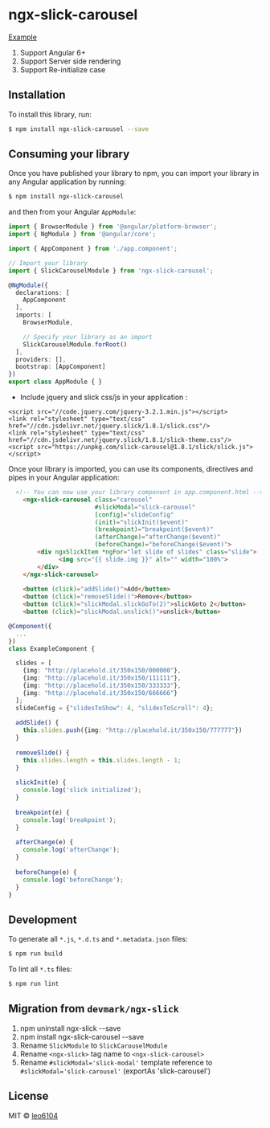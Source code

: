 # ngx-slick-carousel

[Example](https://embed.plnkr.co/fblxzfPneL66950A4VDM/)

1. Support Angular 6+
2. Support Server side rendering
3. Support Re-initialize case

## Installation

To install this library, run:

```bash
$ npm install ngx-slick-carousel --save
```

## Consuming your library

Once you have published your library to npm, you can import your library in any Angular application by running:

```bash
$ npm install ngx-slick-carousel
```

and then from your Angular `AppModule`:

```typescript
import { BrowserModule } from '@angular/platform-browser';
import { NgModule } from '@angular/core';

import { AppComponent } from './app.component';

// Import your library
import { SlickCarouselModule } from 'ngx-slick-carousel';

@NgModule({
  declarations: [
    AppComponent
  ],
  imports: [
    BrowserModule,

    // Specify your library as an import
    SlickCarouselModule.forRoot()
  ],
  providers: [],
  bootstrap: [AppComponent]
})
export class AppModule { }
```

- Include jquery and slick css/js in your application :
```
<script src="//code.jquery.com/jquery-3.2.1.min.js"></script>
<link rel="stylesheet" type="text/css" href="//cdn.jsdelivr.net/jquery.slick/1.8.1/slick.css"/>
<link rel="stylesheet" type="text/css" href="//cdn.jsdelivr.net/jquery.slick/1.8.1/slick-theme.css"/>
<script src="https://unpkg.com/slick-carousel@1.8.1/slick/slick.js"></script>
```

Once your library is imported, you can use its components, directives and pipes in your Angular application:
```html
  <!-- You can now use your library component in app.component.html -->
    <ngx-slick-carousel class="carousel" 
                        #slickModal="slick-carousel" 
                        [config]="slideConfig" 
                        (init)="slickInit($event)"
                        (breakpoint)="breakpoint($event)"
                        (afterChange)="afterChange($event)"
                        (beforeChange)="beforeChange($event)">
        <div ngxSlickItem *ngFor="let slide of slides" class="slide">
              <img src="{{ slide.img }}" alt="" width="100%">
        </div>
    </ngx-slick-carousel>
    
    <button (click)="addSlide()">Add</button>
    <button (click)="removeSlide()">Remove</button>
    <button (click)="slickModal.slickGoTo(2)">slickGoto 2</button>
    <button (click)="slickModal.unslick()">unslick</button>
```

```typescript
@Component({
  ...
})
class ExampleComponent {

  slides = [
    {img: "http://placehold.it/350x150/000000"},
    {img: "http://placehold.it/350x150/111111"},
    {img: "http://placehold.it/350x150/333333"},
    {img: "http://placehold.it/350x150/666666"}
  ];
  slideConfig = {"slidesToShow": 4, "slidesToScroll": 4};
  
  addSlide() {
    this.slides.push({img: "http://placehold.it/350x150/777777"})
  }
  
  removeSlide() {
    this.slides.length = this.slides.length - 1;
  }
  
  slickInit(e) {
    console.log('slick initialized');
  }
  
  breakpoint(e) {
    console.log('breakpoint');
  }
  
  afterChange(e) {
    console.log('afterChange');
  }
  
  beforeChange(e) {
    console.log('beforeChange');
  }
}
```


## Development

To generate all `*.js`, `*.d.ts` and `*.metadata.json` files:

```bash
$ npm run build
```

To lint all `*.ts` files:

```bash
$ npm run lint
```

## Migration from `devmark/ngx-slick`
1. npm uninstall ngx-slick --save
1. npm install ngx-slick-carousel --save
1. Rename `SlickModule` to `SlickCarouselModule`
1. Rename `<ngx-slick>` tag name to `<ngx-slick-carousel>`
1. Rename `#slickModal='slick-modal'` template reference to `#slickModal='slick-carousel'` (exportAs 'slick-carousel')

## License

MIT © [leo6104](mailto:heo@mapiacompany.com)
